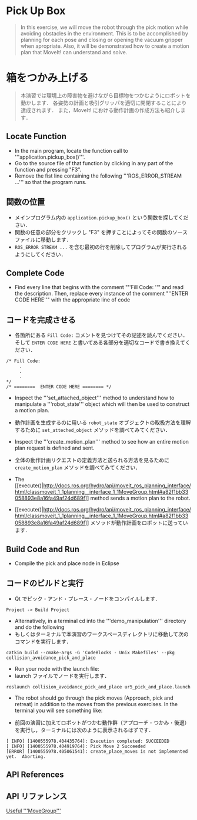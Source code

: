 # Pick Up Box
>In this exercise, we will move the robot through the pick motion while avoiding obstacles in the environment.  This is to be accomplished by planning for each pose and closing or opening the vacuum gripper when apropriate. Also, it will be demonstrated how to create a motion plan that MoveIt! can understand and solve.

# 箱をつかみ上げる
> 本演習では環境上の障害物を避けながら目標物をつかむようにロボットを動かします．
> 各姿勢の計画と吸引グリッパを適切に開閉することにより達成されます．
> また，MoveIt! における動作計画の作成方法も紹介します．

## Locate Function

  * In the main program, locate the function call to '''application.pickup_box()'''.
  * Go to the source file of that function by clicking in any part of the function and pressing "F3".
  * Remove the fist line containing the following '''ROS_ERROR_STREAM ...''' so that the program runs.

## 関数の位置

  * メインプログラム内の `application.pickup_box()` という関数を探してください．
  * 関数の任意の部分をクリックし "F3" を押すことによってその関数のソースファイルに移動します．
  * `ROS_ERROR STREAM ...` を含む最初の行を削除してプログラムが実行されるようにしてください．

## Complete Code

  * Find every line that begins with the comment "''Fill Code: ''" and read the description.  Then, replace every instance of the comment  "''ENTER CODE HERE''"
 with the appropriate line of code

## コードを完成させる

  * 各箇所にある `Fill Code:` コメントを見つけてその記述を読んでください．そして `ENTER CODE HERE` と書いてある各部分を適切なコードで書き換えてください．
```
/* Fill Code:
     .
     .
     .
*/
/* ========  ENTER CODE HERE ======== */
```

 * Inspect the '''set_attached_object''' method to understand how to manipulate a '''robot_state''' object which will then be used to construct a motion plan.
 * 動作計画を生成するのに用いる `robot_state` オブジェクトの取扱方法を理解するために `set_atteched_object` メソッドを調べてみてください．

 * Inspect the '''create_motion_plan''' method to see how an entire motion plan request is defined and sent.
 * 全体の動作計画リクエストの定義方法と送られる方法を見るために `create_motion_plan` メソッドを調べてみてください．

 * The [[execute()|http://docs.ros.org/hydro/api/moveit_ros_planning_interface/html/classmoveit_1_1planning__interface_1_1MoveGroup.html#a82f1bb33058893e8a16fa49af24d689f]] method sends a motion plan to the robot.
 * [[execute()|http://docs.ros.org/hydro/api/moveit_ros_planning_interface/html/classmoveit_1_1planning__interface_1_1MoveGroup.html#a82f1bb33058893e8a16fa49af24d689f]] メソッドが動作計画をロボットに送っています．

## Build Code and Run

  * Compile the pick and place node  in Eclipse

##  コードのビルドと実行

  * Qt でピック・アンド・プレース・ノードをコンパイルします．
```
Project -> Build Project
```

  * Alternatively, in a terminal cd into the '''demo_manipulation''' directory and do the following
  * もしくはターミナルで本演習のワークスペースディレクトリに移動して次のコマンドを実行します．
```
catkin build --cmake-args -G 'CodeBlocks - Unix Makefiles' --pkg collision_avoidance_pick_and_place
```

  * Run your node with the launch file:
  * launch ファイルでノードを実行します．
```
roslaunch collision_avoidance_pick_and_place ur5_pick_and_place.launch
```
  * The robot should go through the pick moves (Approach, pick and retreat) in addition to the moves from the previous exercises. In the terminal you will see something like:

  * 前回の演習に加えてロボットがつかむ動作群（アプローチ・つかみ・後退）を実行し，ターミナルには次のように表示されるはずです．
```
[ INFO] [1400555978.404435764]: Execution completed: SUCCEEDED
[ INFO] [1400555978.404919764]: Pick Move 2 Succeeded
[ERROR] [1400555978.405061541]: create_place_moves is not implemented yet.  Aborting.
```

## API References
## API リファレンス

[Useful '''MoveGroup'''](http://docs.ros.org/hydro/api/moveit_ros_planning_interface/html/classmoveit_1_1planning__interface_1_1MoveGroup.html)
